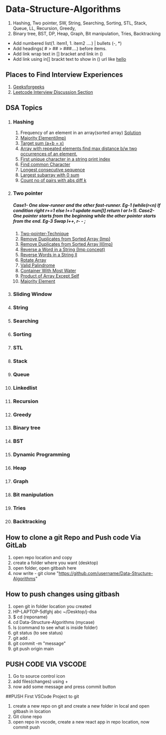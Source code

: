 # Data-Structure-Algorithms
1. Hashing, Two pointer, SW, String, Searching, Sorting, STL, Stack, Queue, LL, Recursion, Greedy, 
1. Binary tree, BST, DP, Heap, Graph, Bit manipulation, Tries, Backtracking
- Add numbered list(1. item1, 1. item2 ....) | bullets (-, *)
- Add headings( # > ## > ###....) before items.
- Add link wrap text in [] bracket and link in ()
- Add link using in[] brackt text to show in () url like [hello](url)

## Places to Find Interview Experiences
1. [Geeksforgeeks](https://www.geeksforgeeks.org/company-interview-corner/?ref=ghm)
1. [Leetcode Interview Discussion Section](https://leetcode.com/discuss/interview-question?currentPage=1&orderBy=hot&query=)

## DSA Topics

1. ### Hashing
   1. Frequency of an element in an array(sorted array) [Solution](https://ide.geeksforgeeks.org/online-java-compiler/8da766d7-211e-4225-b2ec-f3afd1eb5c4b)
   2. [Majority Element(Imp)](https://leetcode.com/problems/majority-element/?envType=study-plan-v2&envId=top-interview-150)
   3. [Target sum (a+b = x)](https://leetcode.com/problems/two-sum/submissions/)
   4. [Array with repeated elements,find max distance b/w two occurrences of an element.](https://practice.geeksforgeeks.org/problems/max-distance-between-same-elements/1?utm_source=gfg&utm_medium=article&utm_campaign=bottom_sticky_on_article)
   5. [First unique character in a string print index ](https://leetcode.com/problems/first-unique-character-in-a-string/submissions/)
   6. [Find common Character](https://leetcode.com/problems/find-common-characters/submissions/)
   7. [Longest consecutive sequence ](https://leetcode.com/problems/longest-consecutive-sequence/description/)
   8. [ Largest subarray with 0 sum ](https://practice.geeksforgeeks.org/problems/largest-subarray-with-0-sum/1?utm_source=gfg&utm_medium=article&utm_campaign=bottom_sticky_on_article)
   9. [Count no of pairs with abs diff k](https://leetcode.com/problems/count-number-of-pairs-with-absolute-difference-k/submissions/)
      
3. ### Two pointer
   ##### Case1- One slow-runner and the other fast-runner. Eg-1 (while(r<n) If condition right r+=1 else l+=1 update num[l] return l or l+1). Case2- One pointer starts from the beginning while the other pointer starts from the end. Eg-3 Swap l++, r- - ;
   1. [Two-pointer-Technique](https://leetcode.com/articles/two-pointer-technique/)
   2. [Remove Duplicates from Sorted Array (Imp)](https://leetcode.com/problems/remove-duplicates-from-sorted-array/)
   3. [Remove Duplicates from Sorted Array II(Imp)](https://leetcode.com/problems/remove-duplicates-from-sorted-array-ii/submissions/1187796672/?envType=study-plan-v2&envId=top-interview-150)
   4. [Reverse a Word in a String (Imp concept) ](https://leetcode.com/problems/reverse-words-in-a-string/submissions/1186330470/)
   5. [Reverse Words in a String II](https://ide.geeksforgeeks.org/online-java-compiler/f5d7fdac-f0b0-4e6e-b583-78c98e8b3234)
   6. [Rotate Array](https://leetcode.com/problems/rotate-array/)
   7. [Valid Palindrome](https://leetcode.com/problems/valid-palindrome/)
   8. [Container With Most Water](https://leetcode.com/problems/container-with-most-water/)
   9. [Product of Array Except Self](https://leetcode.com/problems/product-of-array-except-self/)
   10. [Majority Element](https://leetcode.com/problems/majority-element/?envType=study-plan-v2&envId=top-interview-150)
5. ### Sliding Window
6. ### String
1. ### Searching
1. ### Sorting
1. ### STL
1. ### Stack
1. ### Queue
1. ### Linkedlist
1. ### Recursion
1. ### Greedy
1. ### Binary tree
1. ### BST
1. ### Dynamic Programming
1. ### Heap
1. ### Graph
1. ### Bit manipulation
1. ### Tries
1. ### Backtracking

## How to clone a git Repo and Push code Via GitLab

1. open repo location and copy
1. create a folder where you want (desktop)
1. open folder, open gitbash here
1. now write - git clone "https://github.com/username/Data-Structure-Algorithms"
## How to push changes using gitbash
1. open git in folder location you created
1. HP-LAPTOP-5dfghj abc ~/Desktop/j-dsa
1. $ cd (reponame)
1. cd Data-Structure-Algorithms (mycase)
1. ls (command to see what is inside folder)
1. git status (to see status)
1. git add .
1. git commit -m "message"
1. git push origin main

## PUSH CODE VIA VSCODE
1. Go to source control icon
1. add files(changes) using + 
1. now add some message and press commit button

##PUSH First VSCode Project to git
1. create a new repo on git and create a new folder in local and open gitbash in location
1. Git clone repo
1. open repo in vscode, create a new react app in repo location, now commit push




